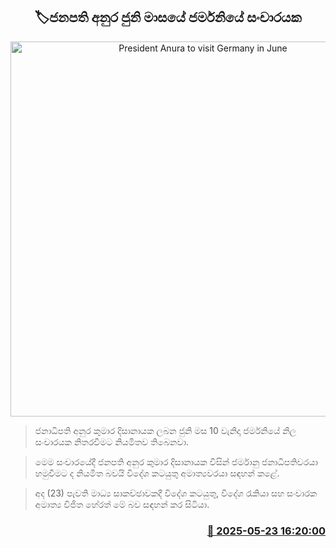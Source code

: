 <p align='center'><b><h2 align='center' title='President Anura to visit Germany in June'>🏷ජනපති අනුර ජුනි මාසයේ ජර්මනියේ සංචාරයක</h2></b></p>
<p align='center'><img src='https://helakuru.sgp1.cdn.digitaloceanspaces.com/esana/images/lib/anura-president-thero.jpg' width='600' alt='President Anura to visit Germany in June'></p>

> ජනාධිපති අනුර කුමාර දිසානායක ලබන ජුනි මස 10 වැනිදා ජර්මනියේ නිල සංචාරයක නිතරවීමට නියමිතව තිබෙනවා.

> මෙම සංචාරයේදී ජනපති අනුර කුමාර දිසානායක විසින් ජර්මානු ජනාධිපතිවරයා හමුවීමට ද නියමිත බවයි ‍විදේශ කටයුතු අමාත්‍යවරයා සඳහන් කළේ.

> අද (23) පැවති මාධ්‍ය සාකච්ඡාවකදී විදේශ කටයුතු, විදේශ රැකියා සහ සංචාරක අමාත්‍ය විජිත හේරත් මේ බව සඳහන් කර සිටියා.



<h3 align='right'><a href='https://www.helakuru.lk/esana/p/110388/'>📅 2025-05-23 16:20:00</a></h3>
